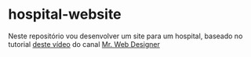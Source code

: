 # hospital-website
Neste repositório vou desenvolver um site para um hospital, baseado no tutorial <a href="https://www.youtube.com/watch?v=m2Sz-43azgw">deste vídeo</a> do canal <a href="https://www.youtube.com/channel/UCKwgH3vASrD2brd1l2m6NHw">Mr. Web Designer</a>
